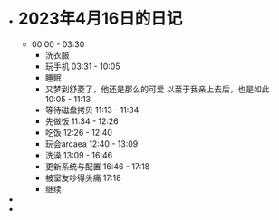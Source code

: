 - # 2023年4月16日的日记
	- 00:00 - 03:30 
	  * 洗衣服
	  * 玩手机
	  03:31 - 10:05
	  * 睡眠
	  * 又梦到舒菱了，他还是那么的可爱 以至于我亲上去后，也是如此
	  10:05 - 11:13 
	  * 等待磁盘拷贝
	  11:13 - 11:34 
	  * 先做饭
	  11:34 - 12:26 
	  * 吃饭
	  12:26 - 12:40
	  * 玩会arcaea
	  12:40 - 13:09 
	  * 洗澡
	  13:09 - 16:46 
	  * 更新系统与配置
	  16:46 - 17:18 
	  * 被室友吵得头痛
	  17:18
	  * 继续
-
-